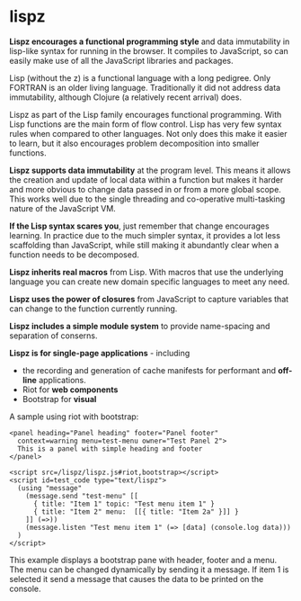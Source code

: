 # lispz
**Lispz encourages a functional programming style** and data immutability in lisp-like syntax for running in the browser. It compiles to JavaScript, so can easily make use of all the JavaScript libraries and packages.

Lisp (without the z) is a functional language with a long pedigree. Only FORTRAN is an older living language. Traditionally it did not address data immutability, although Clojure (a relatively recent arrival) does.

Lispz as part of the Lisp family encourages functional programming. With Lisp functions are the main form of flow control. Lisp has very few syntax rules when compared to other languages. Not only does this make it easier to learn, but it also encourages problem decomposition into smaller functions.

**Lispz supports data immutability** at the program level. This means it allows the creation and update of local data within a function but makes it harder and more obvious to change data passed in or from a more global scope. This works well due to the single threading and co-operative multi-tasking nature of the JavaScript VM.

**If the Lisp syntax scares you**, just remember that change encourages learning. In practice due to the much simpler syntax, it provides a lot less scaffolding than JavaScript, while still making it abundantly clear when a function needs to be decomposed.

**Lispz inherits real macros** from Lisp. With macros that use the underlying language you can create new domain specific languages to meet any need.

**Lispz uses the power of closures** from JavaScript to capture variables that can change to the function currently running.

**Lispz includes a simple module system** to provide name-spacing and separation of conserns.

**Lispz is for single-page applications** - including

* the recording and generation of cache manifests for performant and **off-line** applications.
* Riot for **web components**
* Bootstrap for **visual**

A sample using riot with bootstrap:

    <panel heading="Panel heading" footer="Panel footer"
      context=warning menu=test-menu owner="Test Panel 2">
      This is a panel with simple heading and footer
    </panel>
    
    <script src=/lispz/lispz.js#riot,bootstrap></script>
    <script id=test_code type="text/lispz">
      (using "message"
        (message.send "test-menu" [[
          { title: "Item 1" topic: "Test menu item 1" }
          { title: "Item 2" menu:  [[{ title: "Item 2a" }]] }
        ]] (=>))
        (message.listen "Test menu item 1" (=> [data] (console.log data)))
      )
    </script>
    
This example displays a bootstrap pane with header, footer and a menu. The menu can be changed dynamically by sending it a message. If item 1 is selected it send a message that causes the data to be printed on the console.

